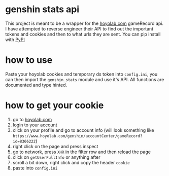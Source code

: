 # genshin stats api
This project is meant to be a wrapper for the [hoyolab.com](https://www.hoyolab.com/genshin/) gameRecord api.
I have attempted to reverse engineer their API to find out the important tokens and cookies and then to what urls they are sent.
You can pip install with [PyPI](https://pypi.org/project/genshinstats-api/)

# how to use
Paste your hoyolab cookies and temporary ds token into `config.ini`, you can then import the `genshin_stats` module and use it's API.
All functions are documented and type hinted.

# how to get your cookie
1. go to [hoyolab.com](https://www.hoyolab.com/genshin/)
2. login to your account
3. click on your profile and go to account info (will look something like `https://www.hoyolab.com/genshin/accountCenter/gameRecord?id=8366222`)
4. right click on the page and press inspect
5. go to network, press `XHR` in the filter row and then reload the page
6. click on `getUserFullInfo` or anything after
7. scroll a bit down, right click and copy the header `cookie`
8. paste into `config.ini`
